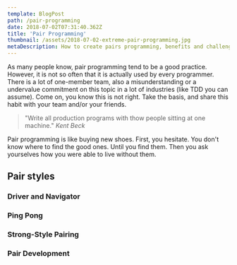 ```yaml
---
template: BlogPost
path: /pair-programming
date: 2018-07-02T07:31:40.362Z
title: 'Pair Programming'
thumbnail: /assets/2018-07-02-extreme-pair-programming.jpg
metaDescription: How to create pairs programming, benefits and challenges
---
```


As many people know, pair programming tend to be a good practice. However, it is not so often that it is actually used by every programmer. There is a lot of one-member team, also a misunderstanding or a undervalue commitment on this topic in a lot of industries (like TDD you can assume). Come on, you know this is not right. Take the basis, and share this habit with your team and/or your friends. 

> "Write all production programs with thow people sitting at one machine." _Kent Beck_

Pair programming is like buying new shoes. First, you hesitate. You don't know where to find the good ones. Until you find them. Then you ask yourselves how you were able to live without them.

## Pair styles

### Driver and Navigator

### Ping Pong

### Strong-Style Pairing

### Pair Development